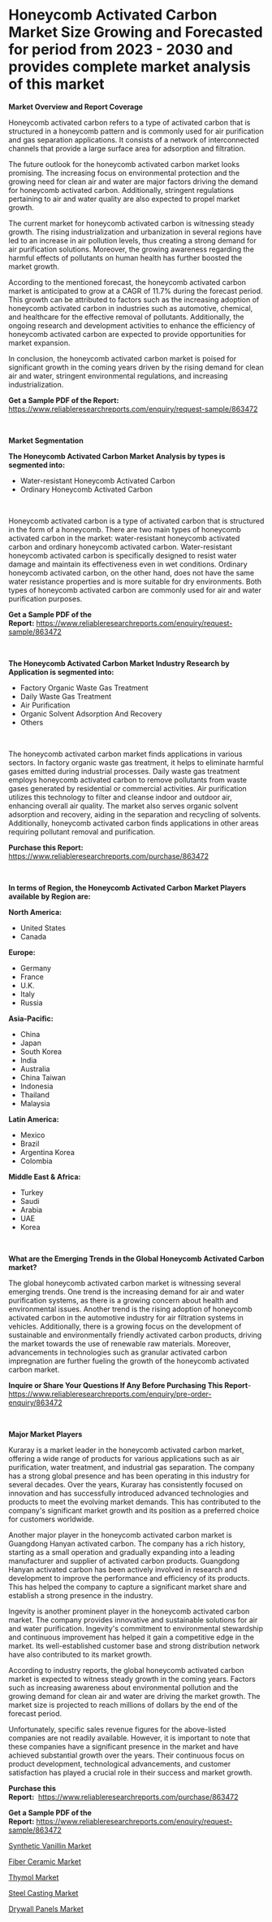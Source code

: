 <p><h1>Honeycomb Activated Carbon Market Size Growing and Forecasted for period from 2023 - 2030 and provides complete market analysis of this market</h1></p><p><strong>Market Overview and Report Coverage</strong></p>
<p><p>Honeycomb activated carbon refers to a type of activated carbon that is structured in a honeycomb pattern and is commonly used for air purification and gas separation applications. It consists of a network of interconnected channels that provide a large surface area for adsorption and filtration.</p><p>The future outlook for the honeycomb activated carbon market looks promising. The increasing focus on environmental protection and the growing need for clean air and water are major factors driving the demand for honeycomb activated carbon. Additionally, stringent regulations pertaining to air and water quality are also expected to propel market growth.</p><p>The current market for honeycomb activated carbon is witnessing steady growth. The rising industrialization and urbanization in several regions have led to an increase in air pollution levels, thus creating a strong demand for air purification solutions. Moreover, the growing awareness regarding the harmful effects of pollutants on human health has further boosted the market growth.</p><p>According to the mentioned forecast, the honeycomb activated carbon market is anticipated to grow at a CAGR of 11.7% during the forecast period. This growth can be attributed to factors such as the increasing adoption of honeycomb activated carbon in industries such as automotive, chemical, and healthcare for the effective removal of pollutants. Additionally, the ongoing research and development activities to enhance the efficiency of honeycomb activated carbon are expected to provide opportunities for market expansion.</p><p>In conclusion, the honeycomb activated carbon market is poised for significant growth in the coming years driven by the rising demand for clean air and water, stringent environmental regulations, and increasing industrialization.</p></p>
<p><strong>Get a Sample PDF of the Report:</strong> <a href="https://www.reliableresearchreports.com/enquiry/request-sample/863472">https://www.reliableresearchreports.com/enquiry/request-sample/863472</a></p>
<p>&nbsp;</p>
<p><strong>Market Segmentation</strong></p>
<p><strong>The Honeycomb Activated Carbon Market Analysis by types is segmented into:</strong></p>
<p><ul><li>Water-resistant Honeycomb Activated Carbon</li><li>Ordinary Honeycomb Activated Carbon</li></ul></p>
<p>&nbsp;</p>
<p><p>Honeycomb activated carbon is a type of activated carbon that is structured in the form of a honeycomb. There are two main types of honeycomb activated carbon in the market: water-resistant honeycomb activated carbon and ordinary honeycomb activated carbon. Water-resistant honeycomb activated carbon is specifically designed to resist water damage and maintain its effectiveness even in wet conditions. Ordinary honeycomb activated carbon, on the other hand, does not have the same water resistance properties and is more suitable for dry environments. Both types of honeycomb activated carbon are commonly used for air and water purification purposes.</p></p>
<p><strong>Get a Sample PDF of the Report:</strong>&nbsp;<a href="https://www.reliableresearchreports.com/enquiry/request-sample/863472">https://www.reliableresearchreports.com/enquiry/request-sample/863472</a></p>
<p>&nbsp;</p>
<p><strong>The Honeycomb Activated Carbon Market Industry Research by Application is segmented into:</strong></p>
<p><ul><li>Factory Organic Waste Gas Treatment</li><li>Daily Waste Gas Treatment</li><li>Air Purification</li><li>Organic Solvent Adsorption And Recovery</li><li>Others</li></ul></p>
<p>&nbsp;</p>
<p><p>The honeycomb activated carbon market finds applications in various sectors. In factory organic waste gas treatment, it helps to eliminate harmful gases emitted during industrial processes. Daily waste gas treatment employs honeycomb activated carbon to remove pollutants from waste gases generated by residential or commercial activities. Air purification utilizes this technology to filter and cleanse indoor and outdoor air, enhancing overall air quality. The market also serves organic solvent adsorption and recovery, aiding in the separation and recycling of solvents. Additionally, honeycomb activated carbon finds applications in other areas requiring pollutant removal and purification.</p></p>
<p><strong>Purchase this Report:</strong>&nbsp; <a href="https://www.reliableresearchreports.com/purchase/863472">https://www.reliableresearchreports.com/purchase/863472</a></p>
<p>&nbsp;</p>
<p><strong>In terms of Region, the Honeycomb Activated Carbon Market Players available by Region are:</strong></p>
<p>
    <p> <strong> North America: </strong>
        <ul>
            <li>United States</li>
            <li>Canada</li>
        </ul>
        </p> 
    <p> <strong> Europe: </strong>
        <ul>
            <li>Germany</li>
            <li>France</li>
            <li>U.K.</li>
            <li>Italy</li>
            <li>Russia</li>
        </ul>
        </p> 
    <p> <strong> Asia-Pacific: </strong>
        <ul>
            <li>China</li>
            <li>Japan</li>
            <li>South Korea</li>
            <li>India</li>
            <li>Australia</li>
            <li>China Taiwan</li>
            <li>Indonesia</li>
            <li>Thailand</li>
            <li>Malaysia</li>
        </ul>
        </p> 
    <p> <strong> Latin America: </strong>
        <ul>
            <li>Mexico</li>
            <li>Brazil</li>
            <li>Argentina Korea</li>
            <li>Colombia</li>
        </ul>
        </p> 
    <p> <strong> Middle East & Africa: </strong>
        <ul>
            <li>Turkey</li>
            <li>Saudi</li>
            <li>Arabia</li>
            <li>UAE</li>
            <li>Korea</li>
        </ul>
    </p>
    </p>
<p>&nbsp;</p>
<p><strong>What are the Emerging Trends in the Global Honeycomb Activated Carbon market?</strong></p>
<p><p>The global honeycomb activated carbon market is witnessing several emerging trends. One trend is the increasing demand for air and water purification systems, as there is a growing concern about health and environmental issues. Another trend is the rising adoption of honeycomb activated carbon in the automotive industry for air filtration systems in vehicles. Additionally, there is a growing focus on the development of sustainable and environmentally friendly activated carbon products, driving the market towards the use of renewable raw materials. Moreover, advancements in technologies such as granular activated carbon impregnation are further fueling the growth of the honeycomb activated carbon market.</p></p>
<p><strong>Inquire or Share Your Questions If Any Before Purchasing This Report</strong>- <a href="https://www.reliableresearchreports.com/enquiry/pre-order-enquiry/863472">https://www.reliableresearchreports.com/enquiry/pre-order-enquiry/863472</a></p>
<p>&nbsp;</p>
<p><strong>Major Market Players</strong></p>
<p><p>Kuraray is a market leader in the honeycomb activated carbon market, offering a wide range of products for various applications such as air purification, water treatment, and industrial gas separation. The company has a strong global presence and has been operating in this industry for several decades. Over the years, Kuraray has consistently focused on innovation and has successfully introduced advanced technologies and products to meet the evolving market demands. This has contributed to the company's significant market growth and its position as a preferred choice for customers worldwide.</p><p>Another major player in the honeycomb activated carbon market is Guangdong Hanyan activated carbon. The company has a rich history, starting as a small operation and gradually expanding into a leading manufacturer and supplier of activated carbon products. Guangdong Hanyan activated carbon has been actively involved in research and development to improve the performance and efficiency of its products. This has helped the company to capture a significant market share and establish a strong presence in the industry.</p><p>Ingevity is another prominent player in the honeycomb activated carbon market. The company provides innovative and sustainable solutions for air and water purification. Ingevity's commitment to environmental stewardship and continuous improvement has helped it gain a competitive edge in the market. Its well-established customer base and strong distribution network have also contributed to its market growth.</p><p>According to industry reports, the global honeycomb activated carbon market is expected to witness steady growth in the coming years. Factors such as increasing awareness about environmental pollution and the growing demand for clean air and water are driving the market growth. The market size is projected to reach millions of dollars by the end of the forecast period.</p><p>Unfortunately, specific sales revenue figures for the above-listed companies are not readily available. However, it is important to note that these companies have a significant presence in the market and have achieved substantial growth over the years. Their continuous focus on product development, technological advancements, and customer satisfaction has played a crucial role in their success and market growth.</p></p>
<p><strong>Purchase this Report:</strong>&nbsp;&nbsp;<a href="https://www.reliableresearchreports.com/purchase/863472">https://www.reliableresearchreports.com/purchase/863472</a></p>
<p></p>
<p><strong>Get a Sample PDF of the Report:</strong>&nbsp;<a href="https://www.reliableresearchreports.com/enquiry/request-sample/863472">https://www.reliableresearchreports.com/enquiry/request-sample/863472</a></p>
<p><p><a href="https://github.com/provorikovar/Market-Research-Report-List-1/blob/main/synthetic-vanillin-market.md">Synthetic Vanillin Market</a></p><p><a href="https://github.com/marloy8/Market-Research-Report-List-1/blob/main/fiber-ceramic-market.md">Fiber Ceramic Market</a></p><p><a href="https://github.com/kipkeeva/Market-Research-Report-List-1/blob/main/thymol-market.md">Thymol Market</a></p><p><a href="https://github.com/kuntayevaz/Market-Research-Report-List-1/blob/main/steel-casting-market.md">Steel Casting Market</a></p><p><a href="https://github.com/aliciawhite5576/Market-Research-Report-List-1/blob/main/drywall-panels-market.md">Drywall Panels Market</a></p></p>